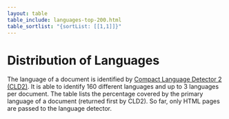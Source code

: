 ```yaml
---
layout: table
table_include: languages-top-200.html
table_sortlist: "{sortList: [[1,1]]}"
---
```


Distribution of Languages
=========================

The language of a document is identified by [Compact Language Detector 2 (CLD2)](https://github.com/CLD2Owners/cld2). It is able to identify 160 different languages and up to 3 languages per document. The table lists the percentage covered by the primary language of a document (returned first by CLD2). So far, only HTML pages are passed to the language detector.

